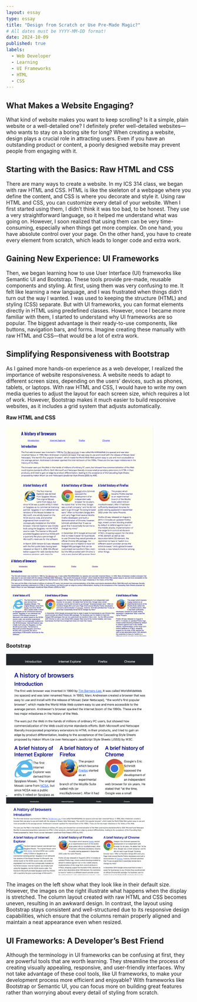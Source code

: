 ```yaml
---
layout: essay
type: essay
title: "Design from Scratch or Use Pre-Made Magic?"
# All dates must be YYYY-MM-DD format!
date: 2024-10-09
published: true
labels:
  - Web Developer
  - Learning
  - UI Frameworks
  - HTML
  - CSS
---
```


## What Makes a Website Engaging?
What kind of website makes you want to keep scrolling? Is it a simple, plain website or a well-detailed one? I definitely prefer well-detailed websites—who wants to stay on a boring site for long? When creating a website, design plays a crucial role in attracting users. Even if you have an outstanding product or content, a poorly designed website may prevent people from engaging with it.

## Starting with the Basics: Raw HTML and CSS
There are many ways to create a website. In my ICS 314 class, we began with raw HTML and CSS. HTML is like the skeleton of a webpage where you define the content, and CSS is where you decorate and style it. Using raw HTML and CSS, you can customize every detail of your website. When I first started using them, I didn’t think it was too bad, to be honest. They use a very straightforward language, so it helped me understand what was going on. However, I soon realized that using them can be very time-consuming, especially when things get more complex. On one hand, you have absolute control over your page. On the other hand, you have to create every element from scratch, which leads to longer code and extra work.

## Gaining New Experience: UI Frameworks 
Then, we began learning how to use User Interface (UI) frameworks like Semantic UI and Bootstrap. These tools provide pre-made, reusable components and styling. At first, using them was very confusing to me. It felt like learning a new language, and I was frustrated when things didn’t turn out the way I wanted. I was used to keeping the structure (HTML) and styling (CSS) separate. But with UI frameworks, you can format elements directly in HTML using predefined classes. However, once I became more familiar with them, I started to understand why UI frameworks are so popular. The biggest advantage is their ready-to-use components, like buttons, navigation bars, and forms. Imagine creating these manually with raw HTML and CSS—that would be a lot of extra work.

## Simplifying Responsiveness with Bootstrap
As I gained more hands-on experience as a web developer, I realized the importance of website responsiveness. A website needs to adapt to different screen sizes, depending on the users’ devices, such as phones, tablets, or laptops. With raw HTML and CSS, I would have to write my own media queries to adjust the layout for each screen size, which requires a lot of work. However, Bootstrap makes it much easier to build responsive websites, as it includes a grid system that adjusts automatically. 



**Raw HTML and CSS** 


<img width="400px" class="rounded float-start pe-4" src="../img/rawhtmlandcss1.png"> <img width="400px" class="rounded float-start pe-4" src="../img/rawhtmlandcss2.png"> 







**Bootstrap**


<img width="400px" class="rounded float-start pe-4" src="../img/ui1.png"> <img width="400px" class="rounded float-start pe-4" src="../img/ui2.png">







The images on the left show what they look like in their default size. However, the images on the right illustrate what happens when the display is stretched. The column layout created with raw HTML and CSS becomes uneven, resulting in an awkward design. In contrast, the layout using Bootstrap stays consistent and well-structured due to its responsive design capabilities, which ensure that the columns remain properly aligned and maintain a neat appearance even when resized.


## UI Frameworks: A Developer’s Best Friend ##
Although the terminology in UI frameworks can be confusing at first, they are powerful tools that are worth learning. They streamline the process of creating visually appealing, responsive, and user-friendly interfaces. Why not take advantage of these cool tools, like UI frameworks, to make your development process more efficient and enjoyable? With frameworks like Bootstrap or Semantic UI, you can focus more on building great features rather than worrying about every detail of styling from scratch.
